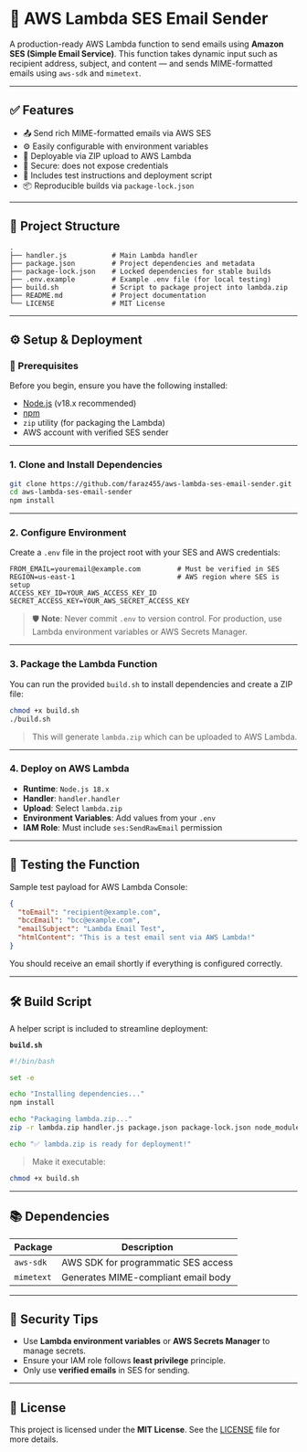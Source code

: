 # 📧 AWS Lambda SES Email Sender

A production-ready AWS Lambda function to send emails using **Amazon SES (Simple Email Service)**. This function takes dynamic input such as recipient address, subject, and content — and sends MIME-formatted emails using `aws-sdk` and `mimetext`.

---

## ✅ Features

- 📤 Send rich MIME-formatted emails via AWS SES
- ⚙️ Easily configurable with environment variables
- 🚀 Deployable via ZIP upload to AWS Lambda
- 🔐 Secure: does not expose credentials
- 🧪 Includes test instructions and deployment script
- 📦 Reproducible builds via `package-lock.json`

---

## 📁 Project Structure

```
.
├── handler.js           # Main Lambda handler
├── package.json         # Project dependencies and metadata
├── package-lock.json    # Locked dependencies for stable builds
├── .env.example         # Example .env file (for local testing)
├── build.sh             # Script to package project into lambda.zip
├── README.md            # Project documentation
└── LICENSE              # MIT License
```

---

## ⚙️ Setup & Deployment

### 🔧 Prerequisites

Before you begin, ensure you have the following installed:

- [Node.js](https://nodejs.org/) (v18.x recommended)
- [npm](https://www.npmjs.com/)
- `zip` utility (for packaging the Lambda)
- AWS account with verified SES sender

---

### 1. Clone and Install Dependencies

```bash
git clone https://github.com/faraz455/aws-lambda-ses-email-sender.git
cd aws-lambda-ses-email-sender
npm install
```

---

### 2. Configure Environment

Create a `.env` file in the project root with your SES and AWS credentials:

```env
FROM_EMAIL=youremail@example.com         # Must be verified in SES
REGION=us-east-1                         # AWS region where SES is setup
ACCESS_KEY_ID=YOUR_AWS_ACCESS_KEY_ID
SECRET_ACCESS_KEY=YOUR_AWS_SECRET_ACCESS_KEY
```

> 🛡️ **Note**: Never commit `.env` to version control. For production, use Lambda environment variables or AWS Secrets Manager.

---

### 3. Package the Lambda Function

You can run the provided `build.sh` to install dependencies and create a ZIP file:

```bash
chmod +x build.sh
./build.sh
```

> This will generate `lambda.zip` which can be uploaded to AWS Lambda.

---

### 4. Deploy on AWS Lambda

- **Runtime**: `Node.js 18.x`
- **Handler**: `handler.handler`
- **Upload**: Select `lambda.zip`
- **Environment Variables**: Add values from your `.env`
- **IAM Role**: Must include `ses:SendRawEmail` permission

---

## 🧪 Testing the Function

Sample test payload for AWS Lambda Console:

```json
{
  "toEmail": "recipient@example.com",
  "bccEmail": "bcc@example.com",
  "emailSubject": "Lambda Email Test",
  "htmlContent": "This is a test email sent via AWS Lambda!"
}
```

You should receive an email shortly if everything is configured correctly.

---

## 🛠️ Build Script

A helper script is included to streamline deployment:

**`build.sh`**

```bash
#!/bin/bash

set -e

echo "Installing dependencies..."
npm install

echo "Packaging lambda.zip..."
zip -r lambda.zip handler.js package.json package-lock.json node_modules .env.example README.md LICENSE

echo "✅ lambda.zip is ready for deployment!"
```

> Make it executable:

```bash
chmod +x build.sh
```

---

## 📚 Dependencies

| Package    | Description                         |
| ---------- | ----------------------------------- |
| `aws-sdk`  | AWS SDK for programmatic SES access |
| `mimetext` | Generates MIME-compliant email body |

---

## 🔐 Security Tips

- Use **Lambda environment variables** or **AWS Secrets Manager** to manage secrets.
- Ensure your IAM role follows **least privilege** principle.
- Only use **verified emails** in SES for sending.

---

## 📄 License

This project is licensed under the **MIT License**. See the [LICENSE](./LICENSE) file for more details.
